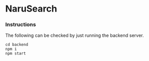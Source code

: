 # NaruSearch

### Instructions

The following can be checked by just running the backend server.
```
cd backend
npm i
npm start
```
